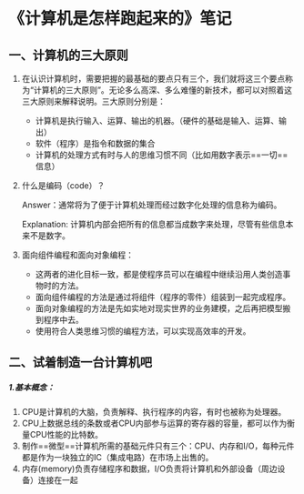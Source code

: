 # 《计算机是怎样跑起来的》笔记

## 一、计算机的三大原则

1. 在认识计算机时，需要把握的最基础的要点只有三个，我们就将这三个要点称为“计算机的三大原则”。无论多么高深、多么难懂的新技术，都可以对照着这三大原则来解释说明。三大原则分别是：
   + 计算机是执行输入、运算、输出的机器。（硬件的基础是输入、运算、输出）
   + 软件（程序）是指令和数据的集合
   + 计算机的处理方式有时与人的思维习惯不同（比如用数字表示==一切==信息）

2. 什么是编码（code）？

   Answer：通常将为了便于计算机处理而经过数字化处理的信息称为编码。

   Explanation: 计算机内部会把所有的信息都当成数字来处理，尽管有些信息本来不是数字。

3. 面向组件编程和面向对象编程：
   + 这两者的进化目标一致，都是使程序员可以在编程中继续沿用人类创造事物时的方法。
   + 面向组件编程的方法是通过将组件（程序的零件）组装到一起完成程序。
   + 面向对象编程的方法是先如实地对现实世界的业务建模，之后再把模型搬到程序中去。
   + 使用符合人类思维习惯的编程方法，可以实现高效率的开发。

## 二、试着制造一台计算机吧

##### 1.基本概念：

1. CPU是计算机的大脑，负责解释、执行程序的内容，有时也被称为处理器。
2. CPU上数据总线的条数或者CPU内部参与运算的寄存器的容量，都可以作为衡量CPU性能的比特数。
3. 制作==微型==计算机所需的基础元件只有三个：CPU、内存和I/O，每种元件都是作为一块独立的IC（集成电路）在市场上出售的。
4. 内存(memory)负责存储程序和数据，I/O负责将计算机和外部设备（周边设备）连接在一起